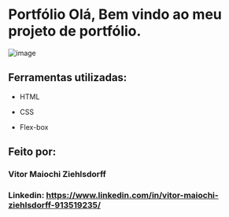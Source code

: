 # Portfólio Olá, Bem vindo ao meu projeto de portfólio.

![image](![image](https://github.com/vitormz5/portfolioSimples/assets/113218415/39059d7d-14da-4b11-9425-a87baab047de)
)

## Ferramentas utilizadas:

* HTML

* CSS

* Flex-box

## Feito por:

### Vitor Maiochi Ziehlsdorff

### Linkedin: https://www.linkedin.com/in/vitor-maiochi-ziehlsdorff-913519235/
